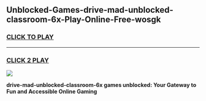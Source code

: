 
## Unblocked-Games-drive-mad-unblocked-classroom-6x-Play-Online-Free-wosgk
<h3>
<a href="https://premium76.site?title=drive-mad-unblocked-classroom-6x&ref=26A">CLICK TO PLAY</a></h3>
<hr>

<h3>
<a href="https://premium76.site?title=drive-mad-unblocked-classroom-6x&ref=26A">CLICK 2 PLAY</a>
  
</h3>

<a href="https://premium76.site?title=drive-mad-unblocked-classroom-6x&ref=26A"><img src="https://clearcache.store/games.png"></a>


**drive-mad-unblocked-classroom-6x games unblocked: Your Gateway to Fun and Accessible Online Gaming**
